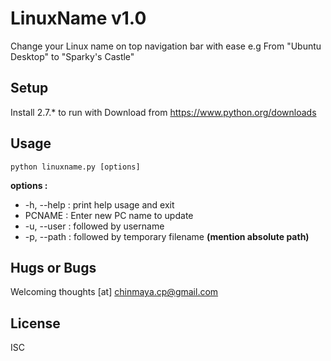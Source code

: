# LinuxName v1.0
Change your Linux name on top navigation bar with ease
e.g From "Ubuntu Desktop" to "Sparky's Castle"

## Setup
Install 2.7.* to run with
Download from https://www.python.org/downloads

## Usage
```python linuxname.py [options]```

**options :**
- -h, --help : print help usage and exit
- PCNAME     : Enter new PC name to update 
- -u, --user : followed by username
- -p, --path : followed by temporary filename **(mention absolute path)**

## Hugs or Bugs
Welcoming thoughts [at] chinmaya.cp@gmail.com

## License
ISC

